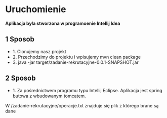  
<h1> 
Uruchomienie</h1>
<p><b>Aplikacja była stworzona w programoenie Intellij Idea</b></p><p>

 
<h2> 1 Sposob</h2>
<ul>
<li>1. Clonujemy nasz projekt </li>
<li>2. Przechodzimy do projektu i wpisujemy mvn clean package</li>
<li>3. java -jar target/zadanie-rekrutacyjne-0.0.1-SNAPSHOT.jar</li>
</ul>

<h2> 2 Sposob</h2>
<ul>
<li>1. Za pośrednictwem programu typu Intellij Eclipse. Aplikacja jest spring butowa z wbudowanym tomcatem. </li>
</ul>
<p>W /zadanie-rekrutacyjne/operacje.txt znajduje się plik z którego brane są dane</p>
